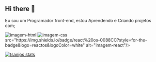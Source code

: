 ## Hi there 👋

Eu sou um Programador front-end, estou Aprendendo e Criando projetos com;

<img src="https://img.shields.io/badge/HTML5-E34F26?style=for-the-badge&logo=html5&logoColor=white" alt="imagem-html"/>
<img src="https://img.shields.io/badge/CSS-239120?&style=for-the-badge&logo=css3&logoColor=white" alt="imagem-css"/> src="https://img.shields.io/badge/react%20os-0088CC?style=for-the-badge&logo=reactos&logoColor=white" alt="imagem-react"/>

[![tsanjos stats](https://github-readme-stats.vercel.app/api?username=tsanjos)](https://github.com/anuraghazra/github-readme-stats)
